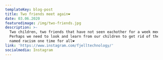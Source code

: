 ```yaml
---
templateKey: blog-post
title: Two friends meet again❤️
date: 03.06.2020
featuredimage: /img/two-friends.jpg
description: >-
  Two children, two friends that have not seen eachother for a week meet again.
  Perhaps we need to look and learn from our children to get rid of the disease
  named racism one time for all❤️
link: 'https://www.instagram.com/fjelltechnology/'
socialmedia: Instagram
---
```


